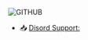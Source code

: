 ![GITHUB](https://user-images.githubusercontent.com/74990164/113606046-d794c000-961d-11eb-8a97-fc37287ceeb5.png)

- 📥 [Disord Support:](!Nico#7727)




